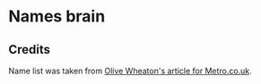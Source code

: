 # Names brain

## Credits

Name list was taken from [Olive Wheaton's article for Metro.co.uk](http://metro.co.uk/2014/08/15/top-100-most-popular-baby-names-in-england-and-wales-released-where-is-your-name-on-the-list-4833888/).
